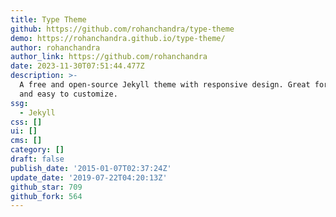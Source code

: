 ```yaml
---
title: Type Theme
github: https://github.com/rohanchandra/type-theme
demo: https://rohanchandra.github.io/type-theme/
author: rohanchandra
author_link: https://github.com/rohanchandra
date: 2023-11-30T07:51:44.477Z
description: >-
  A free and open-source Jekyll theme with responsive design. Great for blogs
  and easy to customize.
ssg:
  - Jekyll
css: []
ui: []
cms: []
category: []
draft: false
publish_date: '2015-01-07T02:37:24Z'
update_date: '2019-07-22T04:20:13Z'
github_star: 709
github_fork: 564
---
```

